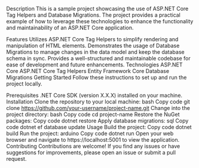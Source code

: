 Description
This is a sample project showcasing the use of ASP.NET Core Tag Helpers and Database Migrations. The project provides a practical example of how to leverage these technologies to enhance the functionality and maintainability of an ASP.NET Core application.

Features
Utilizes ASP.NET Core Tag Helpers to simplify rendering and manipulation of HTML elements.
Demonstrates the usage of Database Migrations to manage changes in the data model and keep the database schema in sync.
Provides a well-structured and maintainable codebase for ease of development and future enhancements.
Technologies
ASP.NET Core
ASP.NET Core Tag Helpers
Entity Framework Core
Database Migrations
Getting Started
Follow these instructions to set up and run the project locally.

Prerequisites
.NET Core SDK (version X.X.X) installed on your machine.
Installation
Clone the repository to your local machine:
bash
Copy code
git clone https://github.com/your-username/project-name.git
Change into the project directory:
bash
Copy code
cd project-name
Restore the NuGet packages:
Copy code
dotnet restore
Apply database migrations:
sql
Copy code
dotnet ef database update
Usage
Build the project:
Copy code
dotnet build
Run the project:
arduino
Copy code
dotnet run
Open your web browser and navigate to https://localhost:5001 to view the application.
Contributing
Contributions are welcome! If you find any issues or have suggestions for improvements, please open an issue or submit a pull request.
